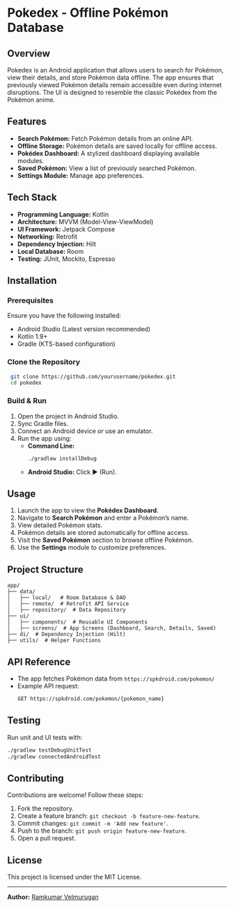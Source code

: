 # Pokedex - Offline Pokémon Database

## Overview
Pokedex is an Android application that allows users to search for Pokémon, view their details, and store Pokémon data offline. The app ensures that previously viewed Pokémon details remain accessible even during internet disruptions. The UI is designed to resemble the classic Pokédex from the Pokémon anime.

## Features
- **Search Pokémon:** Fetch Pokémon details from an online API.
- **Offline Storage:** Pokémon details are saved locally for offline access.
- **Pokédex Dashboard:** A stylized dashboard displaying available modules.
- **Saved Pokémon:** View a list of previously searched Pokémon.
- **Settings Module:** Manage app preferences.

## Tech Stack
- **Programming Language:** Kotlin
- **Architecture:** MVVM (Model-View-ViewModel)
- **UI Framework:** Jetpack Compose
- **Networking:** Retrofit
- **Dependency Injection:** Hilt
- **Local Database:** Room
- **Testing:** JUnit, Mockito, Espresso

## Installation
### Prerequisites
Ensure you have the following installed:
- Android Studio (Latest version recommended)
- Kotlin 1.9+
- Gradle (KTS-based configuration)

### Clone the Repository
```sh
 git clone https://github.com/yourusername/pokedex.git
 cd pokedex
```

### Build & Run
1. Open the project in Android Studio.
2. Sync Gradle files.
3. Connect an Android device or use an emulator.
4. Run the app using:
   - **Command Line:**
     ```sh
     ./gradlew installDebug
     ```
   - **Android Studio:** Click ▶️ (Run).

## Usage
1. Launch the app to view the **Pokédex Dashboard**.
2. Navigate to **Search Pokémon** and enter a Pokémon’s name.
3. View detailed Pokémon stats.
4. Pokémon details are stored automatically for offline access.
5. Visit the **Saved Pokémon** section to browse offline Pokémon.
6. Use the **Settings** module to customize preferences.

## Project Structure
```
app/
├── data/
│   ├── local/   # Room Database & DAO
│   ├── remote/  # Retrofit API Service
│   ├── repository/  # Data Repository
├── ui/
│   ├── components/  # Reusable UI Components
│   ├── screens/  # App Screens (Dashboard, Search, Details, Saved)
├── di/  # Dependency Injection (Hilt)
├── utils/  # Helper Functions
```

## API Reference
- The app fetches Pokémon data from `https://spkdroid.com/pokemon/`
- Example API request:
  ```sh
  GET https://spkdroid.com/pokemon/{pokemon_name}
  ```

## Testing
Run unit and UI tests with:
```sh
./gradlew testDebugUnitTest
./gradlew connectedAndroidTest
```

## Contributing
Contributions are welcome! Follow these steps:
1. Fork the repository.
2. Create a feature branch: `git checkout -b feature-new-feature`.
3. Commit changes: `git commit -m 'Add new feature'`.
4. Push to the branch: `git push origin feature-new-feature`.
5. Open a pull request.

## License
This project is licensed under the MIT License.

---
**Author:** [Ramkumar Velmurugan](https://github.com/spkdroid)

